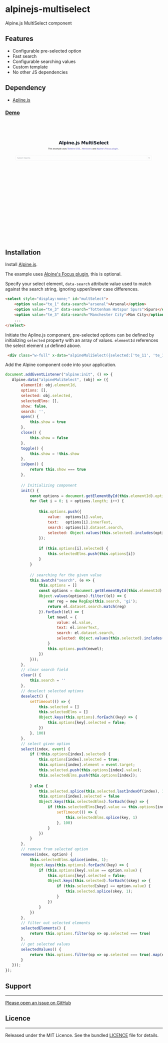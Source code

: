 # alpinejs-multiselect
Alpine.js MultiSelect component

## Features
- Configurable pre-selected option
- Fast search
- Configurable searching values
- Custom template
- No other JS dependencies

## Dependency
- [Apline.js](https://alpinejs.dev/essentials/installation)

### [Demo](https://alexpechkarev.github.io/alpinejs-multiselect/)


![Alpine.js MultiSelect](alpinejs-multiselect.gif)

## Installation

Install [Alpine.js](https://alpinejs.dev/essentials/installation).

The example uses [Alpine's Focus plugin](https://alpinejs.dev/plugins/focus), this is optional.

Specify your select element, `data-search` attribute value used to match against the search string, ignoring upper/lower case differences.

```html
<select style="display:none;" id="multSelect">
    <option value="te_1" data-search="arsenal">Arsenal</option>
    <option value="te_3" data-search="Tottenham Hotspur Spurs">Spurs</option>
    <option value="te_3" data-search="Manchester City">Man City</option>
    ...
</select>
```

Initiate the Apline.js component, pre-selected options can be defined by initializing `selected` property with an array of values. `elementId` references the select element `id` defined above.

```html
 <div class="w-full" x-data="alpineMuliSelect({selected:['te_11', 'te_12'], elementId:'multSelect'})">
 ```

Add the Alpine component code into your application.

 ```javascript
 document.addEventListener("alpine:init", () => {
    Alpine.data("alpineMuliSelect", (obj) => ({
        elementId: obj.elementId,
        options: [],
        selected: obj.selected,
        selectedElms: [],
        show: false,
        search: '',
        open() {
            this.show = true
        },
        close() {
            this.show = false
        },
        toggle() {
            this.show = !this.show
        },
        isOpen() {
            return this.show === true
        },
        
        // Initializing component 
        init() {
            const options = document.getElementById(this.elementId).options;
            for (let i = 0; i < options.length; i++) {

                this.options.push({
                    value:  options[i].value,
                    text:   options[i].innerText,
                    search: options[i].dataset.search,
                    selected: Object.values(this.selected).includes(options[i].value)
                });

                if (this.options[i].selected) {
                    this.selectedElms.push(this.options[i])
                }
            }

            // searching for the given value
            this.$watch("search", (e => {
                this.options = []
                const options = document.getElementById(this.elementId).options;
                Object.values(options).filter((el) => {
                    var reg = new RegExp(this.search, 'gi');
                    return el.dataset.search.match(reg)
                }).forEach((el) => {
                    let newel = {
                        value: el.value,
                        text: el.innerText,
                        search: el.dataset.search,
                        selected: Object.values(this.selected).includes(el.value)
                    }
                    this.options.push(newel);
                })
            }));
        },
        // clear search field
        clear() {
            this.search = ''
        },
        // deselect selected options
        deselect() {
            setTimeout(() => {
                this.selected = []
                this.selectedElms = []
                Object.keys(this.options).forEach((key) => {
                    this.options[key].selected = false;
                })
            }, 100)
        },
        // select given option
        select(index, event) {
            if (!this.options[index].selected) {
                this.options[index].selected = true;
                this.options[index].element = event.target;
                this.selected.push(this.options[index].value);
                this.selectedElms.push(this.options[index]);

            } else {
                this.selected.splice(this.selected.lastIndexOf(index), 1);
                this.options[index].selected = false
                Object.keys(this.selectedElms).forEach((key) => {
                    if (this.selectedElms[key].value == this.options[index].value) {
                        setTimeout(() => {
                            this.selectedElms.splice(key, 1)
                        }, 100)
                    }
                })
            }
        },
        // remove from selected option
        remove(index, option) {
            this.selectedElms.splice(index, 1);
            Object.keys(this.options).forEach((key) => {
                if (this.options[key].value == option.value) {
                    this.options[key].selected = false;
                    Object.keys(this.selected).forEach((skey) => {
                        if (this.selected[skey] == option.value) {
                            this.selected.splice(skey, 1);
                        }
                    })
                }
            })
        },
        // filter out selected elements
        selectedElements() {
            return this.options.filter(op => op.selected === true)
        },
        // get selected values
        selectedValues() {
            return this.options.filter(op => op.selected === true).map(el => el.value)
        }
    }));
});
 ```

## Support
-------
[Please open an issue on GitHub](https://github.com/alexpechkarev/alpinejs-multiselect/issues)


## Licence
-------
Released under the MIT Licence. See the bundled
[LICENCE](https://github.com/alexpechkarev/alpinejs-multiselect/blob/main/LICENSE)
file for details.
